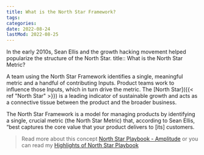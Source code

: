 ```yaml
---
title: What is the North Star Framework?
tags:
categories:
date: 2022-08-24
lastMod: 2022-08-25
---
```

In the early 2010s, Sean Ellis and the growth hacking movement helped popularize the structure of the North Star.
title:: What is the North Star Metric?

A team using the North Star Framework identifies a single, meaningful metric and a handful of contributing Inputs. Product teams work to influence those Inputs, which in turn drive the metric. The [North Star]({{< ref "North Star" >}}) is a leading indicator of sustainable growth and acts as a connective tissue between the product and the broader business.

The North Star Framework is a model for managing products by identifying a single, crucial metric (the North Star Metric) that, according to Sean Ellis, “best captures the core value that your product delivers to [its] customers.

> Read more about this concept [North Star Playbook - Amplitude](https://amplitude.com/north-star#:~:text=To%20address%20customer%20problems%20and,aligns%20with%20the%20bigger%20picture.) or you can read my [Highlights of North Star Playbook](https://www.notion.so/manojnayak/Amplitude-The-North-Star-Playbook-dea4687577284ef1a9c0fdf2924567b3)
